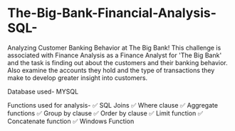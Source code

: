 # The-Big-Bank-Financial-Analysis-SQL-
Analyzing Customer Banking Behavior at The Big Bank!
This challenge is associated with Finance Analysis as a Finance Analyst for 'The Big Bank' and the task is finding out about the customers and their banking behavior. Also examine the accounts they hold and the type of transactions they make to develop greater insight into customers.

Database used- MYSQL

Functions used for analysis-
✅ SQL Joins
✅ Where clause
✅ Aggregate functions
✅ Group by clause
✅ Order by clause
✅ Limit function
✅ Concatenate function
✅ Windows Function
